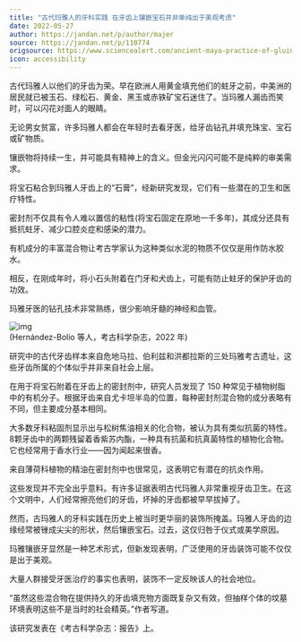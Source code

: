 ```yaml
---
title: "古代玛雅人的牙科实践 在牙齿上镶嵌宝石并非单纯出于美观考虑"
date: 2022-05-27
author: https://jandan.net/p/author/majer
source: https://jandan.net/p/110774
origsource: https://www.sciencealert.com/ancient-maya-practice-of-gluing-gemstones-onto-teeth-might-have-been-more-than-bling
icon: accessibility
---
```




古代玛雅人以他们的牙齿为荣。早在欧洲人用黄金填充他们的蛀牙之前，中美洲的居民就已被玉石、绿松石、黄金、黑玉或赤铁矿宝石迷住了。当玛雅人漏齿而笑时，可以闪花对面人的眼睛。

无论男女贫富，许多玛雅人都会在年轻时去看牙医，给牙齿钻孔并填充珠宝、宝石或矿物质。

镶嵌物将持续一生，并可能具有精神上的含义。但金光闪闪可能不是纯粹的审美需求。

将宝石粘合到玛雅人牙齿上的“石膏”，经新研究发现，它们有一些潜在的卫生和医疗特性。

密封剂不仅具有令人难以置信的粘性(将宝石固定在原地一千多年)，其成分还具有抵抗蛀牙、减少口腔炎症和感染的潜力。

有机成分的丰富混合物让考古学家认为这种类似水泥的物质不仅仅是用作防水胶水。

相反，在刚成年时，将小石头附着在门牙和犬齿上，可能有防止蛀牙的保护牙齿的功效。

玛雅牙医的钻孔技术非常熟练，很少影响牙髓的神经和血管。

![img](media/110774_01.jpg)  
(Hernández-Bolio 等人，考古科学杂志，2022 年)

研究中的古代牙齿样本来自危地马拉、伯利兹和洪都拉斯的三处玛雅考古遗址，这些牙齿所属的个体似乎并非来自社会上层。

在用于将宝石附着在牙齿上的密封剂中，研究人员发现了 150 种常见于植物树脂中的有机分子。根据牙齿来自尤卡坦半岛的位置，每种密封剂混合物的成分表略有不同，但主要成分基本相同。

大多数牙科粘固剂显示出与松树焦油相关的化合物，被认为具有类似抗菌的特性。8颗牙齿中的两颗残留着香紫苏内酯，一种具有抗菌和抗真菌特性的植物化合物。它也经常用于香水行业——因为闻起来很香。

来自薄荷科植物的精油在密封剂中也很常见，这表明它有潜在的抗炎作用。

这些发现并不完全出乎意料。有许多证据表明古代玛雅人非常重视牙齿卫生。在这个文明中，人们经常擦亮他们的牙齿，坏掉的牙齿都被早早拔掉了。

然而，古玛雅人的牙科实践在历史上被当时更华丽的装饰所掩盖。玛雅人牙齿的边缘经常被锉成尖尖的形状，然后镶嵌宝石。过去，这仅归咎于仪式或美学原因。

玛雅镶嵌牙显然是一种艺术形式，但新发现表明，广泛使用的牙齿装饰可能不仅仅是出于美观。

大量人群接受牙医治疗的事实也表明，装饰不一定反映该人的社会地位。

“虽然这些混合物在提供持久的牙齿填充物方面既复杂又有效，但抽样个体的坟墓环境表明这些不是当时的社会精英。”作者写道。

该研究发表在《考古科学杂志：报告》上。